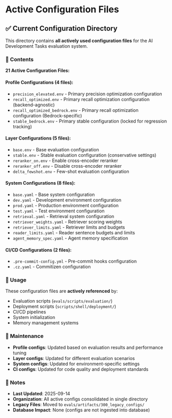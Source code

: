 # Active Configuration Files

## ✅ Current Configuration Directory

This directory contains **all actively used configuration files** for the AI Development Tasks evaluation system.

### 📁 Contents

**21 Active Configuration Files:**

#### **Profile Configurations (4 files):**
- `precision_elevated.env` - Primary precision optimization configuration
- `recall_optimized.env` - Primary recall optimization configuration (backend-agnostic)
- `recall_optimized_bedrock.env` - Primary recall optimization configuration (Bedrock-specific)
- `stable_bedrock.env` - Primary stable configuration (locked for regression tracking)

#### **Layer Configurations (5 files):**
- `base.env` - Base evaluation configuration
- `stable.env` - Stable evaluation configuration (conservative settings)
- `reranker_on.env` - Enable cross-encoder reranker
- `reranker_off.env` - Disable cross-encoder reranker
- `delta_fewshot.env` - Few-shot evaluation configuration

#### **System Configurations (8 files):**
- `base.yaml` - Base system configuration
- `dev.yaml` - Development environment configuration
- `prod.yaml` - Production environment configuration
- `test.yaml` - Test environment configuration
- `retrieval.yaml` - Retrieval system configuration
- `retriever_weights.yaml` - Retriever scoring weights
- `retriever_limits.yaml` - Retriever limits and budgets
- `reader_limits.yaml` - Reader sentence budgets and limits
- `agent_memory_spec.yaml` - Agent memory specification

#### **CI/CD Configurations (2 files):**
- `.pre-commit-config.yml` - Pre-commit hooks configuration
- `.cz.yaml` - Commitizen configuration

### 🎯 Usage

These configuration files are **actively referenced** by:
- Evaluation scripts (`evals/scripts/evaluation/`)
- Deployment scripts (`scripts/shell/deployment/`)
- CI/CD pipelines
- System initialization
- Memory management systems

### 🔄 Maintenance

- **Profile configs**: Updated based on evaluation results and performance tuning
- **Layer configs**: Updated for different evaluation scenarios
- **System configs**: Updated for environment-specific settings
- **CI configs**: Updated for code quality and deployment standards

### 📝 Notes

- **Last Updated**: 2025-09-14
- **Organization**: All active configs consolidated in single directory
- **Legacy Files**: Moved to `evals/artifacts/300_legacy_configs/`
- **Database Impact**: None (configs are not ingested into database)
